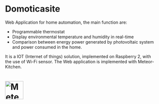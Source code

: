 
# Domoticasite
Web Application for home automation, the main function are:

- Programmable thermostat
- Display environmental temperature and humidity in real-time
- Comparison between energy power generated by photovoltaic system and power consumed in the home.

It is a IOT (Internet of things) solution, implemented on Raspberry 2, with the use of Wi-Fi sensor.
The Web application is implemented with Meteor-Kitchen.


# <a href='https://www.meteor.com'><img src='https://user-images.githubusercontent.com/841294/26841702-0902bbee-4af3-11e7-9805-0618da66a246.png' height='60' alt='Meteor'></a>

<a href="https://pbs.twimg.com/profile_images/506475381122031617/ll6c40lP.png" alt="alt text" width="100px" height="100px"></a>

<a href="https://shop.highsoft.com/skin/frontend/highsoft/bootstrap/images/logo.svg" alt="alt text" width="200px" height="200px"></a>

<a href="https://encrypted-tbn3.gstatic.com/images?q=tbn:ANd9GcQ6OTvEpuXGtoQ7rS_MuwV8DurmIKFlEdWVsQBo8J-CMd-NLos-" alt="alt text" width="100px" height="100px"></a>

<a src="https://encrypted-tbn3.gstatic.com/images?q=tbn:ANd9GcRvG55OJYJ0rQktTd5AtYW-yerEjB6dmeWLOibbsASKXRNbDNcJpUu0w-Hr" alt="alt text" width="100px" height="100px"></a>
